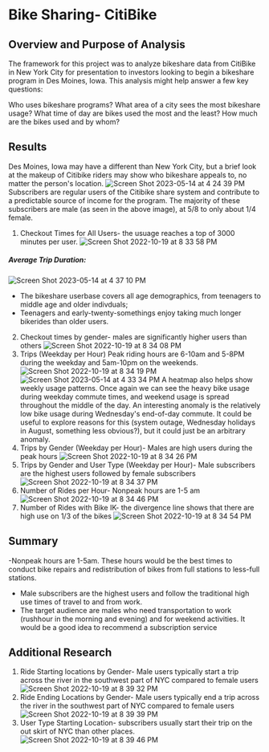 # Bike Sharing- CitiBike
## Overview and Purpose of Analysis
The framework for this project was to analyze bikeshare data from CitiBike in New York City for presentation to investors looking to begin a bikeshare program in Des Moines, Iowa. This analysis might help answer a few key questions:

Who uses bikeshare programs?
What area of a city sees the most bikeshare usage?
What time of day are bikes used the most and the least?
How much are the bikes used and by whom?

## Results
Des Moines, Iowa may have a different than New York City, but a brief look at the makeup of Citibike riders may show who bikeshare appeals to, no matter the person's location.
![Screen Shot 2023-05-14 at 4 24 39 PM](https://github.com/mckayemeeves/bikesharing/assets/106174279/89883389-5982-4043-a32c-f742b3536dd4)
Subscribers are regular users of the Citibike share system and contribute to a predictable source of income for the program. The majority of these subscribers are male (as seen in the above image), at 5/8 to only about 1/4 female. 
1. Checkout Times for All Users- the usuage reaches a top of 3000 minutes per user.
![Screen Shot 2022-10-19 at 8 33 58 PM](https://user-images.githubusercontent.com/106174279/196842842-96cdfd18-6e69-41d8-8546-011ca9aee363.png)
##### Average Trip Duration: 
![Screen Shot 2023-05-14 at 4 37 10 PM](https://github.com/mckayemeeves/bikesharing/assets/106174279/3dd8d5bf-c31b-41ff-9778-5b4289617c61)
- The bikeshare userbase covers all age demographics, from teenagers to middle age and older indivduals;
- Teenagers and early-twenty-somethings enjoy taking much longer bikerides than older users.

2. Checkout times by gender- males are significantly higher users than others
![Screen Shot 2022-10-19 at 8 34 08 PM](https://user-images.githubusercontent.com/106174279/196842858-44c2fd96-9ff5-4961-b4f3-3f7b470a935c.png)
3. Trips (Weekday per Hour) Peak riding hours are 6-10am and 5-8PM during the weekday and 5am-10pm on the weekends.
![Screen Shot 2022-10-19 at 8 34 19 PM](https://user-images.githubusercontent.com/106174279/196842879-992ff5fa-831e-420b-8f25-9b2f9bd56ef1.png)
![Screen Shot 2023-05-14 at 4 33 34 PM](https://github.com/mckayemeeves/bikesharing/assets/106174279/6ed5f6b4-9395-441d-8559-60ea885a55e5)
A heatmap also helps show weekly usage patterns. Once again we can see the heavy bike usage during weekday commute times, and weekend usage is spread throughout the middle of the day. An interesting anomaly is the relatively low bike usage during Wednesday's end-of-day commute. It could be useful to explore reasons for this (system outage, Wednesday holidays in August, something less obvious?), but it could just be an arbitrary anomaly.
4. Trips by Gender (Weekday per Hour)- Males are high users during the peak hours
![Screen Shot 2022-10-19 at 8 34 26 PM](https://user-images.githubusercontent.com/106174279/196842896-e534fff3-125c-4a25-9317-8a79383200b7.png)
5. Trips by Gender and User Type (Weekday per Hour)- Male subscribers are the highest users followed by female subscribers
![Screen Shot 2022-10-19 at 8 34 37 PM](https://user-images.githubusercontent.com/106174279/196842920-c6745fab-37a0-4636-a34c-d5e2eecf852d.png)
6. Number of Rides per Hour- Nonpeak hours are 1-5 am
![Screen Shot 2022-10-19 at 8 34 46 PM](https://user-images.githubusercontent.com/106174279/196842938-fc2abb3e-9d01-4df3-8f77-9e8775e78078.png)
7. Number of Rides with Bike IK- the divergence line shows that there are high use on 1/3 of the bikes
![Screen Shot 2022-10-19 at 8 34 54 PM](https://user-images.githubusercontent.com/106174279/196842944-a369e09f-4788-42aa-9e4d-ccb89678916c.png)
## Summary
-Nonpeak hours are 1-5am. These hours would be the best times to conduct bike repairs and redistribution of bikes from full stations to less-full stations. 
- Male subscribers are the highest users and follow the traditional high use times of travel to and from work.
- The target audience are males who need transportation to work (rushhour in the morning and evening) and for weekend activities. It would be a good idea to recommend a subscription service
## Additional Research
1. Ride Starting locations by Gender- Male users typically start a trip across the river in the southwest part of NYC compared to female users
![Screen Shot 2022-10-19 at 8 39 32 PM](https://user-images.githubusercontent.com/106174279/196843488-a0c7e069-7d1e-42c3-b30b-0bdc2bcc027c.png)
2. Ride Ending Locations by Gender- Male users typically end a trip across the river in the southwest part of NYC compared to female users
![Screen Shot 2022-10-19 at 8 39 39 PM](https://user-images.githubusercontent.com/106174279/196843504-b376b0dd-f5a9-43aa-90ac-4b76c34c9a4a.png)
3. User Type Starting Location- subscribers usually start their trip on the out skirt of NYC than other places.
![Screen Shot 2022-10-19 at 8 39 46 PM](https://user-images.githubusercontent.com/106174279/196843509-97f6e5ad-9af5-48d1-9c27-f90286d77d9e.png)

